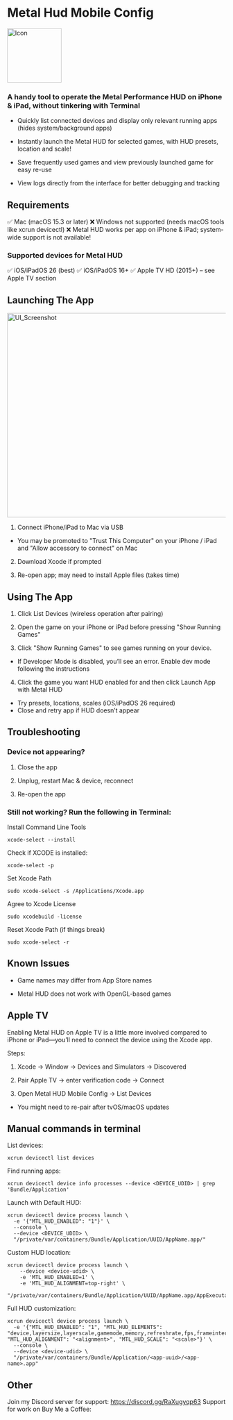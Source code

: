 # Metal Hud Mobile Config

<img width="125" height="125" alt="Icon" src="https://github.com/user-attachments/assets/9504691b-983a-40b5-94fd-2569c4967da0" />

### A handy tool to operate the Metal Performance HUD on iPhone & iPad, without tinkering with Terminal

- Quickly list connected devices and display only relevant running apps (hides system/background apps)

- Instantly launch the Metal HUD for selected games, with HUD presets, location and scale!

- Save frequently used games and view previously launched game for easy re-use

- View logs directly from the interface for better debugging and tracking

## Requirements 

✅ Mac (macOS 15.3 or later) 
❌ Windows not supported (needs macOS tools like xcrun devicectl)
❌ Metal HUD works per app on iPhone & iPad; system-wide support is not available!

### Supported devices for Metal HUD

✅ iOS/iPadOS 26 (best)
✅ iOS/iPadOS 16+
✅ Apple TV HD (2015+) – see Apple TV section

## Launching The App
<img width="561" height="471" alt="UI_Screenshot" src="https://github.com/user-attachments/assets/0c7ebf6c-58b4-46d5-a336-03c86da38386" />

1. Connect iPhone/iPad to Mac via USB

- You may be promoted to "Trust This Computer" on your iPhone / iPad and "Allow accessory to connect" on Mac 

2. Download Xcode if prompted

3. Re-open app; may need to install Apple files (takes time)

## Using The App

1. Click List Devices (wireless operation after pairing)

2. Open the game on your iPhone or iPad before pressing "Show Running Games" 

3. Click "Show Running Games" to see games running on your device. 

- If Developer Mode is disabled, you’ll see an error. Enable dev mode following the instructions

4. Click the game you want HUD enabled for and then click Launch App with Metal HUD
- Try presets, locations, scales (iOS/iPadOS 26 required)
- Close and retry app if HUD doesn’t appear

## Troubleshooting 

### Device not appearing?

1. Close the app

2. Unplug, restart Mac & device, reconnect

3. Re-open the app

### Still not working? Run the following in Terminal:

Install Command Line Tools
```
xcode-select --install
```
Check if XCODE is installed:
```
xcode-select -p
```
Set Xcode Path 
```
sudo xcode-select -s /Applications/Xcode.app
```
Agree to Xcode License
```
sudo xcodebuild -license
```
Reset Xcode Path (if things break)
```
sudo xcode-select -r
```

## Known Issues

- Game names may differ from App Store names

- Metal HUD does not work with OpenGL-based games

## Apple TV

Enabling Metal HUD on Apple TV is a little more involved compared to iPhone or iPad—you’ll need to connect the device using the Xcode app.

Steps: 

1. Xcode → Window → Devices and Simulators → Discovered

2. Pair Apple TV → enter verification code → Connect

3. Open Metal HUD Mobile Config → List Devices
- You might need to re-pair after tvOS/macOS updates

## Manual commands in terminal

List devices:
```
xcrun devicectl list devices
```

Find running apps:
```
xcrun devicectl device info processes --device <DEVICE_UDID> | grep 'Bundle/Application'
```

Launch with Default HUD:
```
xcrun devicectl device process launch \
  -e '{"MTL_HUD_ENABLED": "1"}' \
  --console \
  --device <DEVICE_UDID> \
  "/private/var/containers/Bundle/Application/UUID/AppName.app/"
```

Custom HUD location:
```
xcrun devicectl device process launch \
    --device <device-udid> \
    -e 'MTL_HUD_ENABLED=1' \
    -e 'MTL_HUD_ALIGNMENT=top-right' \
    "/private/var/containers/Bundle/Application/UUID/AppName.app/AppExecutable"
```

Full HUD customization:
```
xcrun devicectl device process launch \
  -e '{"MTL_HUD_ENABLED": "1", "MTL_HUD_ELEMENTS": "device,layersize,layerscale,gamemode,memory,refreshrate,fps,frameinterval,gputime,thermal,frameintervalgraph,presentdelay,metalcpu,shaders", "MTL_HUD_ALIGNMENT": "<alignment>", "MTL_HUD_SCALE": "<scale>"}' \
  --console \
  --device <device-udid> \
  "/private/var/containers/Bundle/Application/<app-uuid>/<app-name>.app"
```

## Other

Join my Discord server for support: https://discord.gg/RaXugyqp63
Support for work on Buy Me a Coffee: 
